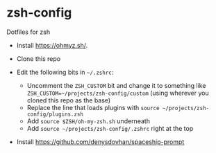 # zsh-config
Dotfiles for zsh

- Install https://ohmyz.sh/.
- Clone this repo
- Edit the following bits in `~/.zshrc`:
  - Uncomment the `ZSH_CUSTOM` bit and change it to something like `ZSH_CUSTOM=~/projects/zsh-config/custom` (using wherever you cloned this repo as the base)
  - Replace the line that loads plugins with `source ~/projects/zsh-config/plugins.zsh`
  - Add `source $ZSH/oh-my-zsh.sh` underneath
  - Add `source ~/projects/zsh-config/.zshrc` right at the top

- Install https://github.com/denysdovhan/spaceship-prompt
